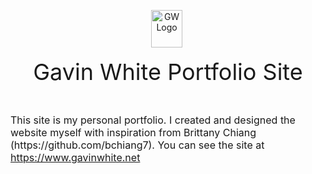 <center><p><a href="https://www.gavinwhite.net/"><img alt="GW Logo" src="https://www.gavinwhite.net/images/gw-logo.png" style="border-style:solid; border-width:0px; height:60px; width:50px" /></a>&nbsp;</p></center>

<center><p style="text-align:center"><span style="font-size:36px">Gavin White Portfolio Site</span></p></center>

<p style="text-align:center">&nbsp;</p>

<p><span style="font-size:16px">This site is my personal portfolio. I created and designed the website myself with inspiration from&nbsp;Brittany Chiang (https://github.com/bchiang7). You can see the site at <a href="https://www.gavinwhite.net" target="_blank">https://www.gavinwhite.net</a></span></p>
